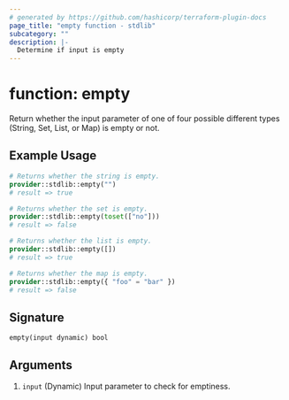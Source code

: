 ```yaml
---
# generated by https://github.com/hashicorp/terraform-plugin-docs
page_title: "empty function - stdlib"
subcategory: ""
description: |-
  Determine if input is empty
---
```


# function: empty

Return whether the input parameter of one of four possible different types (String, Set, List, or Map) is empty or not.

## Example Usage

```terraform
# Returns whether the string is empty.
provider::stdlib::empty("")
# result => true

# Returns whether the set is empty.
provider::stdlib::empty(toset(["no"]))
# result => false

# Returns whether the list is empty.
provider::stdlib::empty([])
# result => true

# Returns whether the map is empty.
provider::stdlib::empty({ "foo" = "bar" })
# result => false
```

## Signature

<!-- signature generated by tfplugindocs -->
```text
empty(input dynamic) bool
```

## Arguments

<!-- arguments generated by tfplugindocs -->
1. `input` (Dynamic) Input parameter to check for emptiness.

